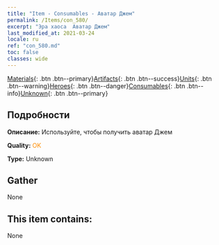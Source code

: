 ```yaml
---
title: "Item - Consumables - Аватар Джем"
permalink: /Items/con_580/
excerpt: "Эра хаоса  Аватар Джем"
last_modified_at: 2021-03-24
locale: ru
ref: "con_580.md"
toc: false
classes: wide
---
```

 [Materials](/ru/Items/){: .btn .btn--primary}[Artifacts](/ru/Items/Artifacts/){: .btn .btn--success}[Units](/ru/Items/Units/){: .btn .btn--warning}[Heroes](/ru/Items/Heroes/){: .btn .btn--danger}[Consumables](/ru/Items/Consumables/){: .btn .btn--info}[Unknown](/ru/Items/Unknown/){: .btn .btn--primary}

## Подробности
 **Описание:** Используйте, чтобы получить аватар Джем

 **Quality:** <span style="color: #FF8C00">OK</span>

 **Type:** Unknown

## Gather

  None

## This item contains:

  None

